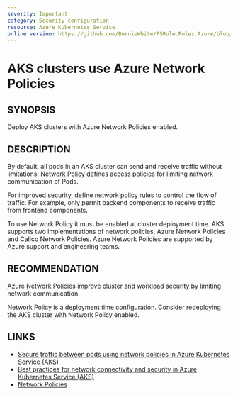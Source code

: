```yaml
---
severity: Important
category: Security configuration
resource: Azure Kubernetes Service
online version: https://github.com/BernieWhite/PSRule.Rules.Azure/blob/master/docs/rules/en/Azure.AKS.NetworkPolicy.md
---
```


# AKS clusters use Azure Network Policies

## SYNOPSIS

Deploy AKS clusters with Azure Network Policies enabled.

## DESCRIPTION

By default, all pods in an AKS cluster can send and receive traffic without limitations.
Network Policy defines access policies for limiting network communication of Pods.

For improved security, define network policy rules to control the flow of traffic.
For example, only permit backend components to receive traffic from frontend components.

To use Network Policy it must be enabled at cluster deployment time.
AKS supports two implementations of network policies, Azure Network Policies and Calico Network Policies.
Azure Network Policies are supported by Azure support and engineering teams.

## RECOMMENDATION

Azure Network Policies improve cluster and workload security by limiting network communication.

Network Policy is a deployment time configuration.
Consider redeploying the AKS cluster with Network Policy enabled.

## LINKS

- [Secure traffic between pods using network policies in Azure Kubernetes Service (AKS)](https://docs.microsoft.com/en-us/azure/aks/use-network-policies)
- [Best practices for network connectivity and security in Azure Kubernetes Service (AKS)](https://docs.microsoft.com/en-us/azure/aks/operator-best-practices-network#control-traffic-flow-with-network-policies)
- [Network Policies](https://kubernetes.io/docs/concepts/services-networking/network-policies/)
